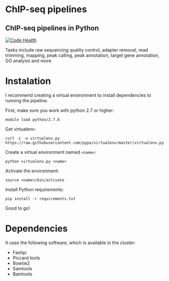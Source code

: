 ChIP-seq pipelines
=========
ChIP-seq pipelines in Python
---------

[![Code Health](https://landscape.io/github/afrendeiro/chipseq-pipelines/master/landscape.svg?style=flat)](https://landscape.io/github/afrendeiro/chipseq-pipelines/master)

Tasks include raw sequencing quality control, adapter removal, read trimming, mapping, peak calling, peak annotation, target gene annotation, GO analysis and more. 



# Instalation
I recommend creating a virtual environment to install dependencies to running the pipeline.

First, make sure you work with python 2.7 or higher:
	
	module load python/2.7.6

Get virtualenv:

	curl -L -o virtualenv.py https://raw.githubusercontent.com/pypa/virtualenv/master/virtualenv.py

Create a virtual environment named `<name>`:

	python virtualenv.py <name>

Activate the environment:

	source <name>/bin/activate

Install Python requirements:

	pip install -r requirements.txt

Good to go!

# Dependencies
It uses the following software, which is available in the cluster:
- Fastqc
- Piccard tools
- Bowtie2
- Samtools
- Bamtools



